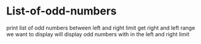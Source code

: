 # List-of-odd-numbers
print list of odd numbers between left and right limit
get right and left range we want to display
will display odd numbers with in the left and right limit
